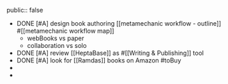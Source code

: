 public:: false

- DONE [#A] design book authoring [[metamechanic workflow - outline]] #[[metamechanic workflow map]]
	- webBooks vs paper
	- collaboration vs solo
- DONE [#A] review [[HeptaBase]] as #[[Writing & Publishing]] tool
- DONE [#A] look for [[Ramdas]] books on Amazon #toBuy
-
-